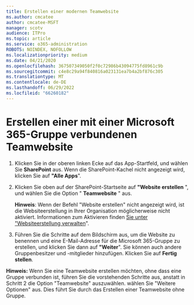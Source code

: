 ```yaml
---
title: Erstellen einer modernen Teamwebsite
ms.author: cmcatee
author: cmcatee-MSFT
manager: scotv
audience: ITPro
ms.topic: article
ms.service: o365-administration
ROBOTS: NOINDEX, NOFOLLOW
ms.localizationpriority: medium
ms.date: 04/21/2020
ms.openlocfilehash: 367507349050f2f0c72986b43094775fd8961c9b
ms.sourcegitcommit: c4e8c29a94f840816a023131ea7b4a2bf876c305
ms.translationtype: MT
ms.contentlocale: de-DE
ms.lasthandoff: 06/29/2022
ms.locfileid: "66260182"
---
```

# <a name="create-a-microsoft-365-group-connected-team-site"></a>Erstellen einer mit einer Microsoft 365-Gruppe verbundenen Teamwebsite

1. Klicken Sie in der oberen linken Ecke auf das App-Startfeld, und wählen Sie **SharePoint** aus. Wenn die SharePoint-Kachel nicht angezeigt wird, klicken Sie auf **"Alle Apps**".
    
2. Klicken Sie oben auf der SharePoint-Startseite auf **"Website erstellen** ", und wählen Sie die Option " **Teamwebsite** " aus. 
    
    **Hinweis**: Wenn der Befehl "Website erstellen" nicht angezeigt wird, ist die Websiteerstellung in Ihrer Organisation möglicherweise nicht aktiviert. Informationen zum Aktivieren finden [Sie unter "Websiteerstellung verwalten](https://go.microsoft.com/fwlink/?linkid=2009644)". 
  
3. Führen Sie die Schritte auf dem Bildschirm aus, um die Website zu benennen und eine E-Mail-Adresse für die Microsoft 365-Gruppe zu erstellen, und klicken Sie dann auf **"Weiter**". Sie können auch andere Gruppenbesitzer und -mitglieder hinzufügen. Klicken Sie auf **Fertig stellen**.
  
 **Hinweis:** Wenn Sie eine Teamwebsite erstellen möchten, ohne dass eine Gruppe verbunden ist, führen Sie die vorstehenden Schritte aus, anstatt in Schritt 2 die Option "Teamwebsite" auszuwählen. wählen Sie "Weitere Optionen" aus. Dies führt Sie durch das Erstellen einer Teamwebsite ohne Gruppe. 
    

